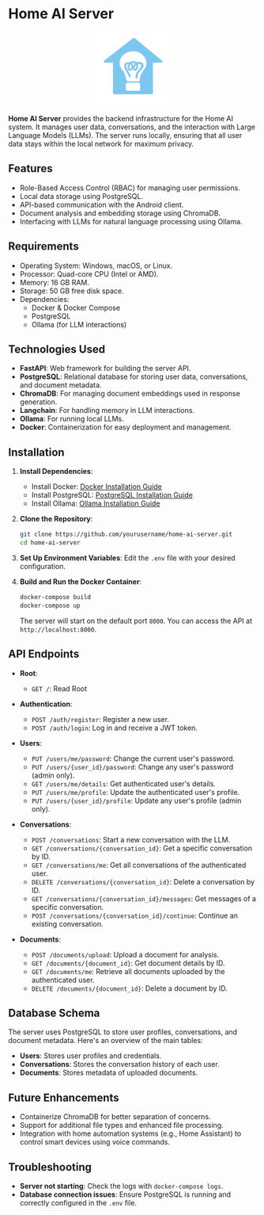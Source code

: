 # Home AI Server

<p align="center">
  <img src="./images/app_logo-cropped.png" alt="app logo" width="150" height="150">
</p>

**Home AI Server** provides the backend infrastructure for the Home AI system. It manages user data, conversations, and the interaction with Large Language Models (LLMs). The server runs locally, ensuring that all user data stays within the local network for maximum privacy.

## Features

- Role-Based Access Control (RBAC) for managing user permissions.
- Local data storage using PostgreSQL.
- API-based communication with the Android client.
- Document analysis and embedding storage using ChromaDB.
- Interfacing with LLMs for natural language processing using Ollama.

## Requirements

- Operating System: Windows, macOS, or Linux.
- Processor: Quad-core CPU (Intel or AMD).
- Memory: 16 GB RAM.
- Storage: 50 GB free disk space.
- Dependencies:
  - Docker & Docker Compose
  - PostgreSQL
  - Ollama (for LLM interactions)

## Technologies Used

- **FastAPI**: Web framework for building the server API.
- **PostgreSQL**: Relational database for storing user data, conversations, and document metadata.
- **ChromaDB**: For managing document embeddings used in response generation.
- **Langchain**: For handling memory in LLM interactions.
- **Ollama**: For running local LLMs.
- **Docker**: Containerization for easy deployment and management.

## Installation

1. **Install Dependencies**:
   - Install Docker: [Docker Installation Guide](https://docs.docker.com/engine/install/)
   - Install PostgreSQL: [PostgreSQL Installation Guide](https://www.postgresql.org/download/)
   - Install Ollama: [Ollama Installation Guide](https://ollama.com/download)

2. **Clone the Repository**:
   ```bash
   git clone https://github.com/yourusername/home-ai-server.git
   cd home-ai-server
   ```

3. **Set Up Environment Variables**:
   Edit the `.env` file with your desired configuration.

4. **Build and Run the Docker Container**:
   ```bash
   docker-compose build
   docker-compose up
   ```

   The server will start on the default port `8000`. You can access the API at `http://localhost:8000`.

## API Endpoints

- **Root**:
  - `GET /`: Read Root

- **Authentication**:
  - `POST /auth/register`: Register a new user.
  - `POST /auth/login`: Log in and receive a JWT token.

- **Users**:
  - `PUT /users/me/password`: Change the current user's password.
  - `PUT /users/{user_id}/password`: Change any user's password (admin only).
  - `GET /users/me/details`: Get authenticated user's details.
  - `PUT /users/me/profile`: Update the authenticated user's profile.
  - `PUT /users/{user_id}/profile`: Update any user's profile (admin only).

- **Conversations**:
  - `POST /conversations`: Start a new conversation with the LLM.
  - `GET /conversations/{conversation_id}`: Get a specific conversation by ID.
  - `GET /conversations/me`: Get all conversations of the authenticated user.
  - `DELETE /conversations/{conversation_id}`: Delete a conversation by ID.
  - `GET /conversations/{conversation_id}/messages`: Get messages of a specific conversation.
  - `POST /conversations/{conversation_id}/continue`: Continue an existing conversation.

- **Documents**:
  - `POST /documents/upload`: Upload a document for analysis.
  - `GET /documents/{document_id}`: Get document details by ID.
  - `GET /documents/me`: Retrieve all documents uploaded by the authenticated user.
  - `DELETE /documents/{document_id}`: Delete a document by ID.

## Database Schema

The server uses PostgreSQL to store user profiles, conversations, and document metadata. Here's an overview of the main tables:

- **Users**: Stores user profiles and credentials.
- **Conversations**: Stores the conversation history of each user.
- **Documents**: Stores metadata of uploaded documents.

## Future Enhancements

- Containerize ChromaDB for better separation of concerns.
- Support for additional file types and enhanced file processing.
- Integration with home automation systems (e.g., Home Assistant) to control smart devices using voice commands.

## Troubleshooting

- **Server not starting**: Check the logs with `docker-compose logs`.
- **Database connection issues**: Ensure PostgreSQL is running and correctly configured in the `.env` file.
